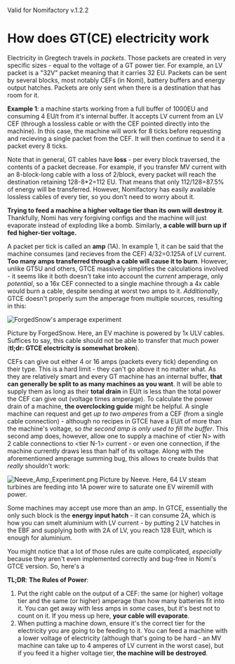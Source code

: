 Valid for Nomifactory v.1.2.2
# How does GT(CE) electricity work
Electricity in Gregtech travels in _packets_. Those packets are created in very specific sizes - equal to the voltage of a GT power tier. For example, an LV packet is a "32V" packet meaning that it carries 32 EU. Packets can be sent by several blocks, most notably CEFs (in Nomi), battery buffers and energy output hatches. Packets are only sent when there is a destination that has room for it. 

**Example 1**: a machine starts working from a full buffer of 1000EU and consuming 4 EU/t from it's internal buffer. It accepts LV current from an LV CEF (through a lossless cable or with the CEF pointed directly into the machine). In this case, the machine will work for 8 ticks before requesting and recieving a single packet from the CEF. It will then continue to send it a packet every 8 ticks. 

Note that in general, GT cables have **loss** - per every block traversed, the contents of a packet decrease. For example, if you transfer MV current with an 8-block-long cable with a loss of 2/block, every packet will reach the destination retaining 128-8*2=112 EU. That means that only 112/128=87.5% of energy will be transferred. However, Nomifactory has easily available lossless cables of every tier, so you don't need to worry about it. 

**Trying to feed a machine a higher voltage tier than its own will destroy it**. Thankfully, Nomi has very forgiving configs and the machine will just evaporate instead of exploding like a bomb. Similarly, **a cable will burn up if fed higher-tier voltage.**

A packet per tick is called an **amp** (1A). In example 1, it can be said that the machine consumes (and recieves from the CEF) 4/32=0.125A of LV current. **Too many amps transferred through a cable will cause it to burn**. However, unlike GT5U and others, GTCE massively simplifies the calculations involved - it seems like it both doesn't take into account the _current_ amperage, only _potential_, so a 16x CEF connected to a single machine through a 4x cable would burn a cable, despite sending at worst two amps to it. *Additionally*, GTCE doesn't properly sum the amperage from multiple sources, resulting in this:

![ForgedSnow's amperage experiment](files/Electricity/ForgedSnow_Amp_Experiment.png) 

Picture by ForgedSnow. Here, an EV machine is powered by 1x ULV cables.
Suffices to say, this cable should not be able to transfer that much power (**tl;dr: GTCE electricity is somewhat broken**).

 CEFs can give out either 4 or 16 amps (packets every tick) depending on their type. This is a hard limit - they can't go above it no matter what. As they are relatively smart and every GT machine has an internal buffer, **that can generally be split to as many machines as you want**. It will be able to supply them as long as their **total drain** in EU/t is less than the total power the CEF can give out (voltage times amperage). To calculate the power drain of a machine, **the overclocking guide** might be helpful. A single machine can request and get *up to two amperes* from a CEF (from a single cable connection) - although no recipes in GTCE have a EU/t of more than the machine's voltage, so *the second amp is only used to fill the buffer*. This second amp does, however, allow one to supply a machine of \<tier N\> with 2 cable connections to \<tier N-1\> current - or even one connection, if the machine currently draws less than half of its voltage. Along with the aforementioned amperage summing bug, this allows to create builds that *really* shouldn't work:

![Neeve_Amp_Experiment.png](files/Electricity/Neeve_Amp_Experiment.png)
Picture by Neeve. Here, 64 LV steam turbines are feeding into 1A power wire to saturate one EV wiremill with power.

Some machines may accept use more than an amp. In GTCE, essentially the only such block is the **energy input hatch** - it can consume 2A, which is how you can smelt aluminium with LV current - by putting 2 LV hatches in the EBF and supplying both with 2A of LV, you reach 128 EU/t, which is enough for aluminium.

You might notice that a lot of those rules are quite complicated, _especially_ because they aren't even implemented correctly and bug-free in Nomi's GTCE version. So, here's a 

**TL;DR**: **The Rules of Power**: 
1. Put the right cable on the output of a CEF: the same (or higher) voltage tier and the same (or higher) amperage than how many batteries fit into it. You can get away with less amps in _some_ cases, but it's best not to count on it. If you mess up here, **your cable will evaporate**. 
2. When putting a machine down, ensure it's the correct tier for the electricity you are going to be feeding to it. You can feed a machine with a lower voltage of electricity (although that's going to be hard - an MV machine can take up to 4 amperes of LV current in the worst case), but if you feed it a higher voltage tier, **the machine will be destroyed**.
